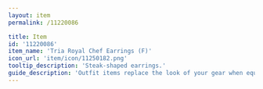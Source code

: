 ```yaml
---
layout: item
permalink: /11220086

title: Item
id: '11220086'
item_name: 'Tria Royal Chef Earrings (F)'
icon_url: 'item/icon/11250182.png'
tooltip_description: 'Steak-shaped earrings.'
guide_description: 'Outfit items replace the look of your gear when equipped.'
---
```

